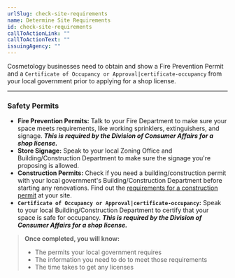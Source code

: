 ```yaml
---
urlSlug: check-site-requirements
name: Determine Site Requirements
id: check-site-requirements
callToActionLink: ""
callToActionText: ""
issuingAgency: ""
---
```


Cosmetology businesses need to obtain and show a Fire Prevention Permit and a `Certificate of Occupancy or Approval|certificate-occupancy` from your local government prior to applying for a shop license.

---

### Safety Permits

- **Fire Prevention Permits:** Talk to your Fire Department to make sure your space meets requirements, like working sprinklers, extinguishers, and signage. **_This is required by the Division of Consumer Affairs for a shop license._**
- **Store Signage:** Speak to your local Zoning Office and Building/Construction Department to make sure the signage you're proposing is allowed.
- **Construction Permits:** Check if you need a building/construction permit with your local government's Building/Construction Department before starting any renovations. Find out the [requirements for a construction permit](https://business.nj.gov/pages/building-permits-and-inspections) at your site.
- **`Certificate of Occupancy or Approval|certificate-occupancy`:** Speak to your local Building/Construction Department to certify that your space is safe for occupancy. **_This is required by the Division of Consumer Affairs for a shop license._**

> **Once completed, you will know:**
>
> - The permits your local government requires
> - The information you need to do to meet those requirements
> - The time takes to get any licenses
